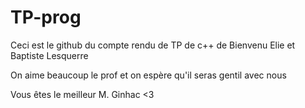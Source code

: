 # TP-prog

Ceci est le github du compte rendu de TP de c++ de Bienvenu Elie et Baptiste Lesquerre

On aime beaucoup le prof et on espère qu'il seras gentil avec nous

Vous êtes le meilleur M. Ginhac <3
